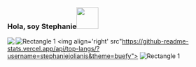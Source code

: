 ### Hola, soy Stephanie<img src="https://media.giphy.com/media/mGcNjsfWAjY5AEZNw6/giphy.gif" width="50">

![Rectangle 1](https://user-images.githubusercontent.com/65919895/114769967-84fb8800-9d30-11eb-9d26-85f1e4a312cc.png)
<img align='left' src="https://github-readme-stats.vercel.app/api?username=stephaniejolianis&theme=buefy&show_icons=true">
<img align='right' src"https://github-readme-stats.vercel.app/api/top-langs/?username=stephaniejolianis&theme=buefy">
![Rectangle 1](https://user-images.githubusercontent.com/65919895/114769967-84fb8800-9d30-11eb-9d26-85f1e4a312cc.png)






<!--
**StephanieJolianis/StephanieJolianis** is a ✨ _special_ ✨ repository because its `README.md` (this file) appears on your GitHub profile.

Here are some ideas to get you started:

- 🔭 I’m currently working on ...
- 🌱 I’m currently learning ...
- 👯 I’m looking to collaborate on ...
- 🤔 I’m looking for help with ...
- 💬 Ask me about ...
- 📫 How to reach me: ...
- 😄 Pronouns: ...
- ⚡ Fun fact: ...
-->
